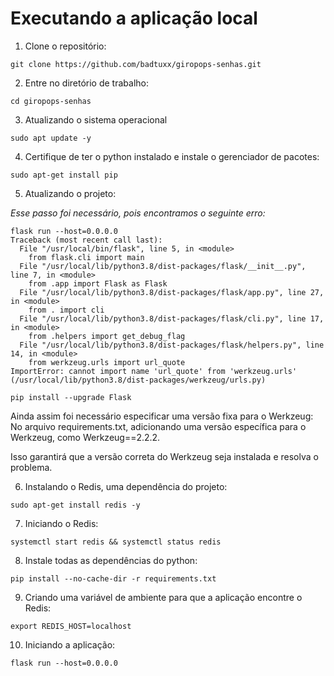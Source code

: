 # Executando a aplicação local

1. Clone o repositório:

```
git clone https://github.com/badtuxx/giropops-senhas.git
```

2. Entre no diretório de trabalho:

```
cd giropops-senhas
```

3. Atualizando o sistema operacional

```
sudo apt update -y
```

4. Certifique de ter o python instalado e instale o gerenciador de pacotes:

```
sudo apt-get install pip
```

5. Atualizando o projeto:

*Esse passo foi necessário, pois encontramos o seguinte erro:*

```
flask run --host=0.0.0.0
Traceback (most recent call last):
  File "/usr/local/bin/flask", line 5, in <module>
    from flask.cli import main
  File "/usr/local/lib/python3.8/dist-packages/flask/__init__.py", line 7, in <module>
    from .app import Flask as Flask
  File "/usr/local/lib/python3.8/dist-packages/flask/app.py", line 27, in <module>
    from . import cli
  File "/usr/local/lib/python3.8/dist-packages/flask/cli.py", line 17, in <module>
    from .helpers import get_debug_flag
  File "/usr/local/lib/python3.8/dist-packages/flask/helpers.py", line 14, in <module>
    from werkzeug.urls import url_quote
ImportError: cannot import name 'url_quote' from 'werkzeug.urls' (/usr/local/lib/python3.8/dist-packages/werkzeug/urls.py)
```

```
pip install --upgrade Flask
```

Ainda assim foi necessário especificar uma versão fixa para o Werkzeug: No arquivo requirements.txt, adicionando uma versão específica para o Werkzeug, como Werkzeug==2.2.2.

Isso garantirá que a versão correta do Werkzeug seja instalada e resolva o problema.

6. Instalando o Redis, uma dependência do projeto:

```
sudo apt-get install redis -y
```

7. Iniciando o Redis:

```
systemctl start redis && systemctl status redis
```

8. Instale todas as dependências do python:

```
pip install --no-cache-dir -r requirements.txt
```

9. Criando uma variável de ambiente para que a aplicação encontre o Redis:

```
export REDIS_HOST=localhost
```

10. Iniciando a aplicação:

```
flask run --host=0.0.0.0
```
